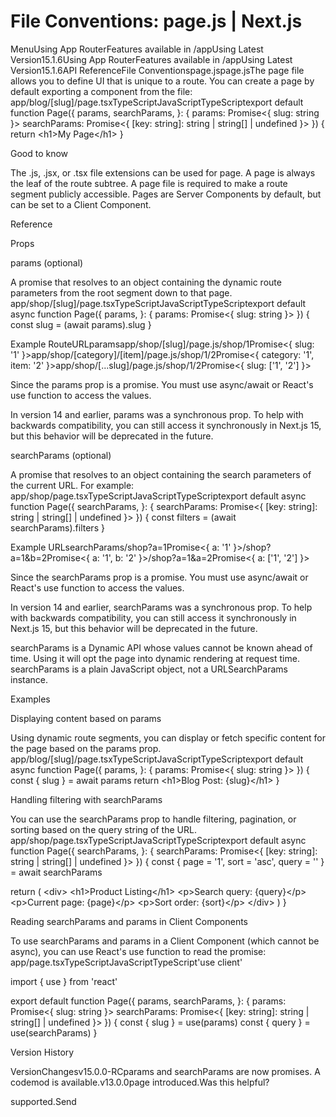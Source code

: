 # File Conventions: page.js | Next.js

<p>MenuUsing App RouterFeatures available in /appUsing Latest Version15.1.6Using App RouterFeatures available in /appUsing Latest Version15.1.6API ReferenceFile Conventionspage.jspage.jsThe page file allows you to define UI that is unique to a route. You can create a page by default exporting a component from the file:
app/blog/[slug]/page.tsxTypeScriptJavaScriptTypeScriptexport default function Page({
params,
searchParams,
}: {
params: Promise&lt;{ slug: string }&gt;
searchParams: Promise&lt;{ [key: string]: string | string[] | undefined }&gt;
}) {
return &lt;h1&gt;My Page&lt;/h1&gt;
}</p>
<p>Good to know</p>
<p>The .js, .jsx, or .tsx file extensions can be used for page.
A page is always the leaf of the route subtree.
A page file is required to make a route segment publicly accessible.
Pages are Server Components by default, but can be set to a Client Component.</p>
<p>Reference</p>
<p>Props</p>
<p>params (optional)</p>
<p>A promise that resolves to an object containing the dynamic route parameters from the root segment down to that page.
app/shop/[slug]/page.tsxTypeScriptJavaScriptTypeScriptexport default async function Page({
params,
}: {
params: Promise&lt;{ slug: string }&gt;
}) {
const slug = (await params).slug
}</p>
<p>Example RouteURLparamsapp/shop/[slug]/page.js/shop/1Promise&lt;{ slug: '1' }&gt;app/shop/[category]/[item]/page.js/shop/1/2Promise&lt;{ category: '1', item: '2' }&gt;app/shop/[...slug]/page.js/shop/1/2Promise&lt;{ slug: ['1', '2'] }&gt;</p>
<p>Since the params prop is a promise. You must use async/await or React's use function to access the values.</p>
<p>In version 14 and earlier, params was a synchronous prop. To help with backwards compatibility, you can still access it synchronously in Next.js 15, but this behavior will be deprecated in the future.</p>
<p>searchParams (optional)</p>
<p>A promise that resolves to an object containing the search parameters of the current URL. For example:
app/shop/page.tsxTypeScriptJavaScriptTypeScriptexport default async function Page({
searchParams,
}: {
searchParams: Promise&lt;{ [key: string]: string | string[] | undefined }&gt;
}) {
const filters = (await searchParams).filters
}</p>
<p>Example URLsearchParams/shop?a=1Promise&lt;{ a: '1' }&gt;/shop?a=1&amp;b=2Promise&lt;{ a: '1', b: '2' }&gt;/shop?a=1&amp;a=2Promise&lt;{ a: ['1', '2'] }&gt;</p>
<p>Since the searchParams prop is a promise. You must use async/await or React's use function to access the values.</p>
<p>In version 14 and earlier, searchParams was a synchronous prop. To help with backwards compatibility, you can still access it synchronously in Next.js 15, but this behavior will be deprecated in the future.</p>
<p>searchParams is a Dynamic API whose values cannot be known ahead of time. Using it will opt the page into dynamic rendering at request time.
searchParams is a plain JavaScript object, not a URLSearchParams instance.</p>
<p>Examples</p>
<p>Displaying content based on params</p>
<p>Using dynamic route segments, you can display or fetch specific content for the page based on the params prop.
app/blog/[slug]/page.tsxTypeScriptJavaScriptTypeScriptexport default async function Page({
params,
}: {
params: Promise&lt;{ slug: string }&gt;
}) {
const { slug } = await params
return &lt;h1&gt;Blog Post: {slug}&lt;/h1&gt;
}</p>
<p>Handling filtering with searchParams</p>
<p>You can use the searchParams prop to handle filtering, pagination, or sorting based on the query string of the URL.
app/shop/page.tsxTypeScriptJavaScriptTypeScriptexport default async function Page({
searchParams,
}: {
searchParams: Promise&lt;{ [key: string]: string | string[] | undefined }&gt;
}) {
const { page = '1', sort = 'asc', query = '' } = await searchParams</p>
<p>return (
&lt;div&gt;
&lt;h1&gt;Product Listing&lt;/h1&gt;
&lt;p&gt;Search query: {query}&lt;/p&gt;
&lt;p&gt;Current page: {page}&lt;/p&gt;
&lt;p&gt;Sort order: {sort}&lt;/p&gt;
&lt;/div&gt;
)
}</p>
<p>Reading searchParams and params in Client Components</p>
<p>To use searchParams and params in a Client Component (which cannot be async), you can use React's use function to read the promise:
app/page.tsxTypeScriptJavaScriptTypeScript'use client'</p>
<p>import { use } from 'react'</p>
<p>export default function Page({
params,
searchParams,
}: {
params: Promise&lt;{ slug: string }&gt;
searchParams: Promise&lt;{ [key: string]: string | string[] | undefined }&gt;
}) {
const { slug } = use(params)
const { query } = use(searchParams)
}</p>
<p>Version History</p>
<p>VersionChangesv15.0.0-RCparams and searchParams are now promises. A codemod is available.v13.0.0page introduced.Was this helpful?</p>
<p>supported.Send</p>

